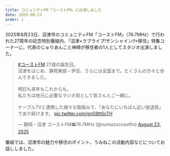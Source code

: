 ```yaml
---
title: コミュニティFM「コーストFM」に出演しました
date: 2025-08-23
order: 1
---
```


2025年8月23日、沼津市のコミュニティFM「コーストFM」（76.7MHz）で行われた27周年の記念特別番組内、「沼津×ラブライブ!サンシャイン!!×移住」特集コーナーに、代表のじゅりあんこと神崎が移住者の1人としてスタジオ出演しました。

<blockquote class="twitter-tweet"><p lang="ja" dir="ltr"><a href="https://twitter.com/hashtag/%E3%82%B3%E3%83%BC%E3%82%B9%E3%83%88FM?src=hash&amp;ref_src=twsrc%5Etfw">#コーストFM</a> 27歳の誕生日。<br>沼津をはじめ、静岡東部・伊豆、さらには全国まで。たくさんの方々と歩んできました。<br><br>明日も来年もこれからも。<br>私たちは地元に必要なラジオ局として皆さんとご一緒に。<br><br>ケーブルTVと連携した様々な取組みで、「あなたにいちばん近い放送局」であり続けます。 <a href="https://t.co/gnG8ttScTH">pic.twitter.com/gnG8ttScTH</a></p>&mdash; 静岡・沼津 コーストFM📻76.7MHz (@numazucoastfm) <a href="https://twitter.com/numazucoastfm/status/1959249057001705921?ref_src=twsrc%5Etfw">August 23, 2025</a></blockquote> <script async src="https://platform.twitter.com/widgets.js" charset="utf-8"></script> 

番組では、沼津市の魅力や移住のポイント、うみねこの活動内容などについてお話ししました。
